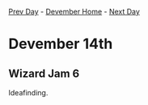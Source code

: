 [Prev Day](../13/README.md) - [Devember Home](../README.md) - [Next Day](../15/README.md)

# Devember 14th

## Wizard Jam 6

Ideafinding.